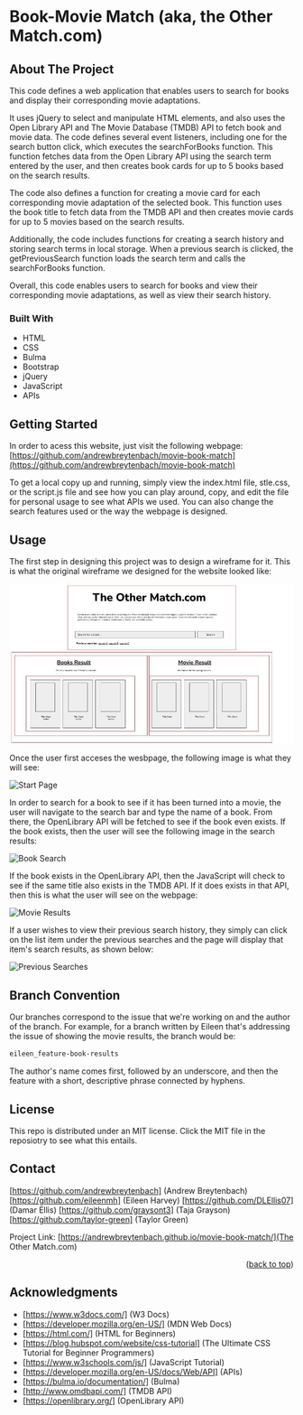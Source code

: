# Book-Movie Match (aka, the Other Match.com)

## About The Project

This code defines a web application that enables users to search for books and display their corresponding movie adaptations.

It uses jQuery to select and manipulate HTML elements, and also uses the Open Library API and The Movie Database (TMDB) API to fetch book and movie data. The code defines several event listeners, including one for the search button click, which executes the searchForBooks function. This function fetches data from the Open Library API using the search term entered by the user, and then creates book cards for up to 5 books based on the search results.

The code also defines a function for creating a movie card for each corresponding movie adaptation of the selected book. This function uses the book title to fetch data from the TMDB API and then creates movie cards for up to 5 movies based on the search results.

Additionally, the code includes functions for creating a search history and storing search terms in local storage. When a previous search is clicked, the getPreviousSearch function loads the search term and calls the searchForBooks function.

Overall, this code enables users to search for books and view their corresponding movie adaptations, as well as view their search history.

### Built With

* HTML 
* CSS
* Bulma
* Bootstrap
* jQuery
* JavaScript
* APIs


## Getting Started

In order to acess this website, just visit the following webpage: [https://github.com/andrewbreytenbach/movie-book-match](https://github.com/andrewbreytenbach/movie-book-match)

To get a local copy up and running, simply view the index.html file, stle.css, or the script.js file and see how you can play around, copy, and edit the file for personal usage to see what APIs we used. You can also change the search features used or the way the webpage is designed.

## Usage

The first step in designing this project was to design a wireframe for it. This is what the original wireframe we designed for the website looked like:

![Wireframe](/assets/images/wireframe.jpg "Wireframe")

Once the user first acceses the wesbpage, the following image is what they will see: 

![Start Page](/assets/images/ "Start Page")

In order to search for a book to see if it has been turned into a movie, the user will navigate to the search bar and type the name of a book. From there, the OpenLibrary API will be fetched to see if the book even exists. If the book exists, then the user will see the following image in the search results:

![Book Search](/assets/images/ "Book Search")

If the book exists in the OpenLibrary API, then the JavaScript will check to see if the same title also exists in the TMDB API. If it does exists in that API, then this is what the user will see on the webpage:

![Movie Results](/assets/images/ "Movie Results")

If a user wishes to view their previous search history, they simply can click on the list item under the previous searches and the page will display that item's search results, as shown below:

![Previous Searches](/assets/images/ "Previous Searches")

## Branch Convention

Our branches correspond to the issue that we're working on and the author of the branch. For example, for a branch written by Eileen that's addressing the issue of showing the movie results, the branch would be:

```md
eileen_feature-book-results
```

The author's name comes first, followed by an underscore, and then the feature with a short, descriptive phrase connected by hyphens.
 
## License

This repo is distributed under an MIT license. Click the MIT file in the reposiotry to see what this entails.  

## Contact

[https://github.com/andrewbreytenbach] (Andrew Breytenbach) 
[https://github.com/eileenmh] (Eileen Harvey)
[https://github.com/DLEllis07] (Damar Ellis)
[https://github.com/graysont3] (Taja Grayson)
[https://github.com/taylor-green] (Taylor Green)

Project Link: [https://andrewbreytenbach.github.io/movie-book-match/](The Other Match.com)

<p align="right">(<a href="#readme-top">back to top</a>)</p>

## Acknowledgments

* [https://www.w3docs.com/] (W3 Docs)
* [https://developer.mozilla.org/en-US/] (MDN Web Docs)
* [https://html.com/] (HTML for Beginners)
* [https://blog.hubspot.com/website/css-tutorial] (The Ultimate CSS Tutorial for Beginner Programmers)
* [https://www.w3schools.com/js/] (JavaScript Tutorial)
* [https://developer.mozilla.org/en-US/docs/Web/API] (APIs)
* [https://bulma.io/documentation/] (Bulma)
* [http://www.omdbapi.com/] (TMDB API)
* [https://openlibrary.org/] (OpenLibrary API)
